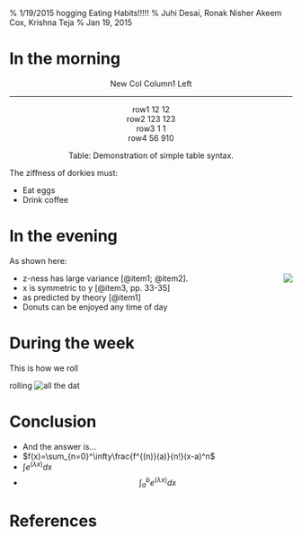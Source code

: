 % 1/19/2015 hogging Eating Habits!!!!!
% Juhi Desai, Ronak Nisher
  Akeem Cox, Krishna Teja
% Jan 19, 2015

# In the morning


<center>

New Col	    Column1      Left      
-------   ----------    -------- 
row1        12          12            
row2	   123          123          
row3	    1            1           
row4	   56           910            
	
Table:  Demonstration of simple table syntax.

</center>

The ziffness of dorkies must:

- Eat eggs
- Drink coffee

# In the evening

As shown here:

<img align=right src="../img/plot/plot1.png">

- z-ness has large variance [@item1; @item2].
- x is symmetric to y  [@item3, pp. 33-35]
- as predicted by theory [@item1]
- Donuts can be enjoyed any time of day


# During the week

This is how we roll

rolling ![all the dat](../img/dot/dot1.png)

# Conclusion

- And the answer is...
- $f(x)=\sum_{n=0}^\infty\frac{f^{(n)}(a)}{n!}(x-a)^n$
- $\int e^(\lambda x) dx$
- $$\int_{a}^{b} e^(\lambda x) dx$$


# References

